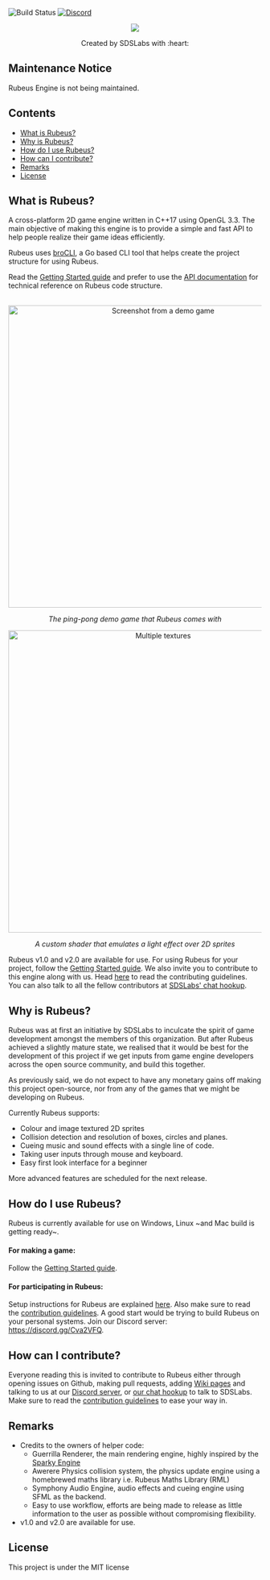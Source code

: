 ![Build Status](https://ci.appveyor.com/api/projects/status/9o0hca3aoeeyj5un/branch/master?retina=true&svg=true)
[![Discord](https://discordapp.com/api/guilds/758961084337618944/embed.png)](https://discord.gg/dXkVEgTPu9)

<p align=center>
<img src="ReadmeAssets/rubeus_light.png">
<p/>

<p align=center>
Created by SDSLabs with :heart:
</p>

## Maintenance Notice

Rubeus Engine is not being maintained.

## Contents

* [What is Rubeus?](#what)
* [Why is Rubeus?](#why)
* [How do I use Rubeus?](#setup)
* [How can I contribute?](#how)
* [Remarks](#remarks)
* [License](#license)

## <a name=what>What is Rubeus?

A cross-platform 2D game engine written in C++17 using OpenGL 3.3. The main objective of making this engine is to provide a simple and fast API to help people realize their game ideas efficiently.

Rubeus uses [broCLI](https://github.com/sdslabs/broCLI), a Go based CLI tool that helps create the project structure for using Rubeus.

Read the [Getting Started guide](https://github.com/sdslabs/Rubeus/wiki) and prefer to use the [API documentation](https://blog.sdslabs.co/Rubeus/) for technical reference on Rubeus code structure.
<br><br>

<p align="center">
<img src=ReadmeAssets/demo_game.png width=600 align=middle alt="Screenshot from a demo game">
</p>
<p align="center">
<i>The ping-pong demo game that Rubeus comes with</i>
</p>
<p align="center">
<img src=ReadmeAssets/10_9_8.png width=600 alt="Multiple textures">
</p>
<p align="center">
<i>A custom shader that emulates a light effect over 2D sprites</i>
</p>

Rubeus v1.0 and v2.0 are available for use. For using Rubeus for your project, follow the [Getting Started guide](https://github.com/sdslabs/Rubeus/wiki). We also invite you to contribute to this engine along with us. Head [here](CONTRIBUTING.md) to read the contributing guidelines. You can also talk to all the fellow contributors at <a href="https://chat.sdslabs.co">SDSLabs' chat hookup</a>.

## <a name=why>Why is Rubeus?
Rubeus was at first an initiative by SDSLabs to inculcate the spirit of game development amongst the members of this organization. But after Rubeus achieved a slightly mature state, we realised that it would be best for the development of this project if we get inputs from game engine developers across the open source community, and build this together.

As previously said, we do not expect to have any monetary gains off making this project open-source, nor from any of the games that we might be developing on Rubeus.

Currently Rubeus supports:
* Colour and image textured 2D sprites
* Collision detection and resolution of boxes, circles and planes.
* Cueing music and sound effects with a single line of code.
* Taking user inputs through mouse and keyboard.
* Easy first look interface for a beginner

More advanced features are scheduled for the next release.

## <a name=setup>How do I use Rubeus?

Rubeus is currently available for use on Windows, Linux ~and Mac build is getting ready~.

#### For making a game:
Follow the [Getting Started guide](https://github.com/sdslabs/Rubeus/wiki).

#### For participating in Rubeus:
Setup instructions for Rubeus are explained [here](SETUP.md). Also make sure to read the [contribution guidelines](CONTRIBUTING.md). A good start would be trying to build Rubeus on your personal systems. Join our Discord server: https://discord.gg/Cva2VFQ.

## <a name=how>How can I contribute?
Everyone reading this is invited to contribute to Rubeus either through opening issues on Github, making pull requests, adding [Wiki pages](https://github.com/sdslabs/Rubeus/wiki) and talking to us at our [Discord server](https://discord.gg/dXkVEgTPu9), or [our chat hookup](https://chat.sdslabs.co) to talk to SDSLabs. Make sure to read the [contribution guidelines](CONTRIBUTING.md) to ease your way in.

## <a name=remarks>Remarks

* Credits to the owners of helper code:
  * Guerrilla Renderer, the main rendering engine, highly inspired by the [Sparky Engine](https://github.com/TheCherno/Sparky)
  * Awerere Physics collision system, the physics update engine using a homebrewed maths library i.e. Rubeus Maths Library (RML)
  * Symphony Audio Engine, audio effects and cueing engine using SFML as the backend.
  * Easy to use workflow, efforts are being made to release as little information to the user as possible without compromising flexibility.
* v1.0 and v2.0 are available for use.

## <a name=license>License

This project is under the MIT license
